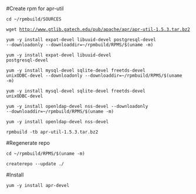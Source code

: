 #Create rpm for apr-util

<code>cd ~/rpmbuild/SOURCES</code>

<code>wget http://www.gtlib.gatech.edu/pub/apache/apr/apr-util-1.5.3.tar.bz2</code>

<code>yum -y install expat-devel libuuid-devel postgresql-devel --downloadonly --downloaddir=~/rpmbuild/RPMS/$(uname -m)</code>

<code>yum -y install expat-devel libuuid-devel postgresql-devel</code>

<code>yum -y install mysql-devel sqlite-devel freetds-devel unixODBC-devel --downloadonly --downloaddir=~/rpmbuild/RPMS/$(uname -m)</code>

<code>yum -y install mysql-devel sqlite-devel freetds-devel unixODBC-devel</code>

<code>yum -y install openldap-devel nss-devel --downloadonly --downloaddir=~/rpmbuild/RPMS/$(uname -m)</code>

<code>yum -y install openldap-devel nss-devel</code>

<code>rpmbuild -tb apr-util-1.5.3.tar.bz2</code>

#Regenerate repo

<code>cd ~/rpmbuild/RPMS/$(uname -m)</code>

<code>createrepo --update ./</code>

#Install

<code>yum -y install apr-devel</code>

